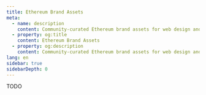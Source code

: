```yaml
---
title: Ethereum Brand Assets
meta:
  - name: description
    content: Community-curated Ethereum brand assets for web design and development.
  - property: og:title
    content: Ethereum Brand Assets
  - property: og:description
    content: Community-curated Ethereum brand assets for web design and development.
lang: en
sidebar: true
sidebarDepth: 0
---
```


TODO

<!-- # Ethereum Brand Assets {#ethereum-brand-assets}

## General assets {#general-assets}

### ETH Diamond Glyph {#eth-diamond-glyph}

<AssetItem assetPath="eth-diamond-glyph"/>

### ETH Diamond {#eth-diamond}

<AssetItem assetPath="eth-diamond"/>

## Black on gray background {#black-on-gray-background}

### Ethereum logo black {#ethereum-logo-black}

<AssetItem assetPath="logo-black-gray/ethereum-icon-black"/>

### Ethereum logo landscape black {#ethereum-logo-landscape-black}

<AssetItem assetPath="logo-black-gray/ethereum-logo-landscape-black"/>

### Ethereum logo portrait black {#ethereum-logo-portrait-black}

<AssetItem assetPath="logo-black-gray/ethereum-logo-portrait-black"/>

### Ethereum wordmark black {#ethereum-wordmark-black}

<AssetItem assetPath="logo-black-gray/ethereum-wordmark-black"/>

## Black on transparent background {#black-on-transparent-background}

<AssetItem assetPath="logo-black-white/ethereum-icon-black"/>

### Ethereum logo landscape black {#ethereum-logo-landscape-black-1}

<AssetItem assetPath="logo-black-white/ethereum-logo-landscape-black"/>

### Ethereum logo portrait black {#ethereum-logo-portrait-black-1}

<AssetItem assetPath="logo-black-white/ethereum-logo-portrait-black"/>

### Ethereum wordmark black {#ethereum-wordmark-black-1}

<AssetItem assetPath="logo-black-white/ethereum-wordmark-black"/>

## Purple on purple background {#purple-on-purple-background}

<AssetItem assetPath="logo-purple-purple/ethereum-icon-purple"/>

### Ethereum logo landscape purple {#ethereum-logo-landscape-purple}

<AssetItem assetPath="logo-purple-purple/ethereum-logo-landscape-purple"/>

### Ethereum logo portrait purple {#ethereum-logo-portrait-purple}

<AssetItem assetPath="logo-purple-purple/ethereum-logo-portrait-purple"/>

### Ethereum wordmark purple {#ethereum-wordmark-purple}

<AssetItem assetPath="logo-purple-purple/ethereum-wordmark-purple"/>

## Purple on white background {#purple-on-white-background}

<AssetItem assetPath="logo-purple-white/ethereum-icon-purple"/>

### Ethereum logo landscape purple {#ethereum-logo-landscape-purple-1}

<AssetItem assetPath="logo-purple-white/ethereum-logo-landscape-purple"/>

### Ethereum logo portrait purple {#ethereum-logo-portrait-purple-1}

<AssetItem assetPath="logo-purple-white/ethereum-logo-portrait-purple"/>

### Ethereum wordmark purple {#ethereum-wordmark-purple-1}

<AssetItem assetPath="logo-purple-white/ethereum-wordmark-purple"/> -->
